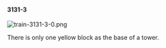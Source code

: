 #### 3131-3
![train-3131-3-0.png](https://github.com/lil-lab/nlvr/raw/master/nlvr/train/images/36/train-3131-3-0.png "train-3131-3-0.png")

There is only one yellow block as the base of a tower.